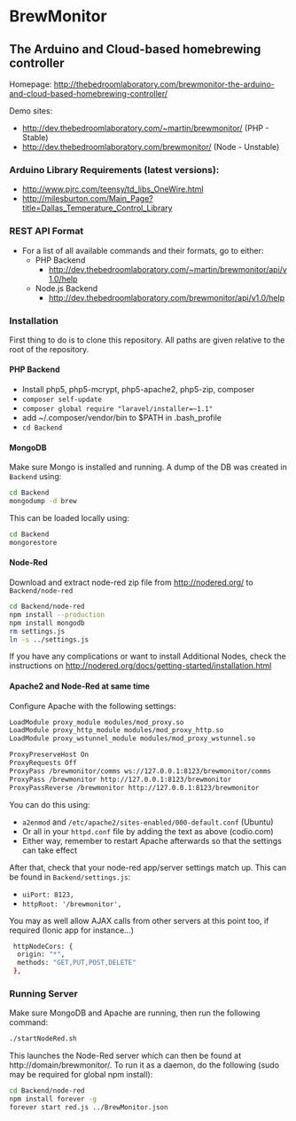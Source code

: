 # BrewMonitor

## The Arduino and Cloud-based homebrewing controller

Homepage: http://thebedroomlaboratory.com/brewmonitor-the-arduino-and-cloud-based-homebrewing-controller/

Demo sites:

* http://dev.thebedroomlaboratory.com/~martin/brewmonitor/ (PHP - Stable)
* http://dev.thebedroomlaboratory.com/brewmonitor/ (Node - Unstable)

### Arduino Library Requirements (latest versions):

* http://www.pjrc.com/teensy/td_libs_OneWire.html
* http://milesburton.com/Main_Page?title=Dallas_Temperature_Control_Library

### REST API Format

* For a list of all available commands and their formats, go to either:
  * PHP Backend
    * http://dev.thebedroomlaboratory.com/~martin/brewmonitor/api/v1.0/help
  * Node.js Backend
    * http://dev.thebedroomlaboratory.com/brewmonitor/api/v1.0/help

### Installation

First thing to do is to clone this repository. All paths are given relative to the root of the repository.

#### PHP Backend

* Install php5, php5-mcrypt, php5-apache2, php5-zip, composer
* `composer self-update`
* `composer global require "laravel/installer=~1.1"`
* add ~/.composer/vendor/bin to $PATH in .bash_profile
* `cd Backend`

#### MongoDB

Make sure Mongo is installed and running. A dump of the DB was created in `Backend` using:
```bash
cd Backend
mongodump -d brew
```
This can be loaded locally using:
```bash
cd Backend
mongorestore
```

#### Node-Red

Download and extract node-red zip file from http://nodered.org/ to `Backend/node-red`
```bash
cd Backend/node-red
npm install --production
npm install mongodb
rm settings.js
ln -s ../settings.js
```
If you have any complications or want to install Additional Nodes, check the instructions on http://nodered.org/docs/getting-started/installation.html

#### Apache2 and Node-Red at same time

Configure Apache with the following settings:
```bash
LoadModule proxy_module modules/mod_proxy.so
LoadModule proxy_http_module modules/mod_proxy_http.so
LoadModule proxy_wstunnel_module modules/mod_proxy_wstunnel.so

ProxyPreserveHost On
ProxyRequests Off
ProxyPass /brewmonitor/comms ws://127.0.0.1:8123/brewmonitor/comms
ProxyPass /brewmonitor http://127.0.0.1:8123/brewmonitor
ProxyPassReverse /brewmonitor http://127.0.0.1:8123/brewmonitor
```
You can do this using:

* `a2enmod` and `/etc/apache2/sites-enabled/000-default.conf` (Ubuntu)
* Or all in your `httpd.conf` file by adding the text as above (codio.com)
* Either way, remember to restart Apache afterwards so that the settings can take effect
 
After that, check that your node-red app/server settings match up. This can be found in `Backend/settings.js`:

* `uiPort: 8123,`
* `httpRoot: '/brewmonitor',`

You may as well allow AJAX calls from other servers at this point too, if required (Ionic app for instance...)
```bash
 httpNodeCors: {
  origin: "*",
  methods: "GET,PUT,POST,DELETE"
 },
```

### Running Server
Make sure MongoDB and Apache are running, then run the following command:
```bash
./startNodeRed.sh
```
This launches the Node-Red server which can then be found at http://domain/brewmonitor/. To run it as a daemon, do the following (sudo may be required for global npm install):
```bash
cd Backend/node-red
npm install forever -g
forever start red.js ../BrewMonitor.json
```
